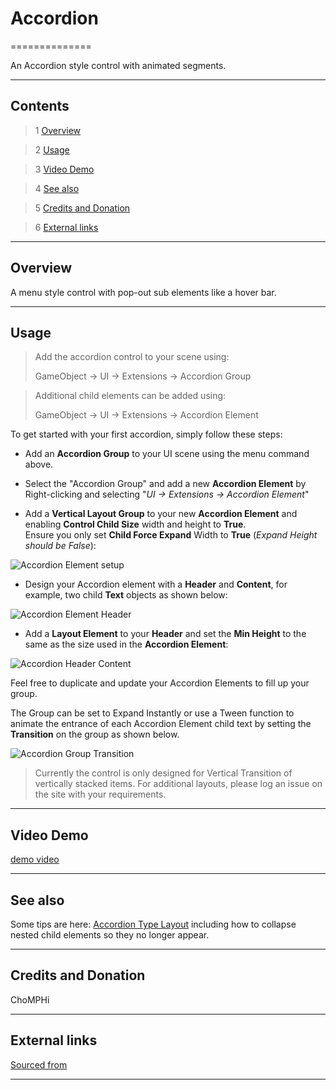 # Accordion

==============

An Accordion style control with animated segments.

---------

## Contents

> 1 [Overview](#markdown-header-overview)

> 2 [Usage](#markdown-header-usage)

> 3 [Video Demo](#markdown-header-video-demo)

> 4 [See also](#markdown-header-see-also)

> 5 [Credits and Donation](#markdown-header-credits-and-donation)

> 6 [External links](#markdown-header-external-links)

---------

## Overview

A menu style control with pop-out sub elements like a hover bar.

---------

## Usage

> Add the accordion control to your scene using:
>
> GameObject -> UI -> Extensions -> Accordion Group

> Additional child elements can be added using:
>
> GameObject -> UI -> Extensions -> Accordion Element

To get started with your first accordion, simply follow these steps:

- Add an **Accordion Group** to your UI scene using the menu command above.

- Select the "Accordion Group" and add a new **Accordion Element** by Right-clicking and selecting "*UI -> Extensions -> Accordion Element*"

- Add a **Vertical Layout Group** to your new **Accordion Element** and enabling **Control Child Size** width and height to **True**.  
Ensure you only set **Child Force Expand** Width to **True** (*Expand Height should be False*):

![Accordion Element setup](https://bitbucket.org/UnityUIExtensions/unity-ui-extensions/wiki/Controls/Images/Accordion-Layout.png)

- Design your Accordion element with a **Header** and **Content**, for example, two child **Text** objects as shown below:

![Accordion Element Header](https://bitbucket.org/UnityUIExtensions/unity-ui-extensions/wiki/Controls/Images/Accordion-Element.png)

- Add a **Layout Element** to your **Header** and set the **Min Height** to the same as the size used in the **Accordion Element**:

![Accordion Header Content](https://bitbucket.org/UnityUIExtensions/unity-ui-extensions/wiki/Controls/Images/Accordion-Header.png)

Feel free to duplicate and update your Accordion Elements to fill up your group.

The Group can be set to Expand Instantly or use a Tween function to animate the entrance of each Accordion Element child text by setting the **Transition** on the group as shown below.

![Accordion Group Transition](https://bitbucket.org/UnityUIExtensions/unity-ui-extensions/wiki/Controls/Images/Accordion-Settings.png)

> Currently the control is only designed for Vertical Transition of vertically stacked items.  For additional layouts, please log an issue on the site with your requirements.

---------

## Video Demo

[demo video](http://forum.unity3d.com/threads/accordion-type-layout.271818/)

---------

## See also

Some tips are here: [Accordion Type Layout](https://forum.unity.com/threads/accordion-type-layout.271818/#post-7429499) including how to collapse nested child elements so they no longer appear.

---------

## Credits and Donation

ChoMPHi

---------

## External links

[Sourced from](http://forum.unity3d.com/threads/accordion-type-layout.271818/)

---------